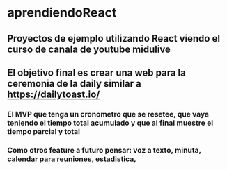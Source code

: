 # aprendiendoReact
## Proyectos de ejemplo utilizando React viendo el curso de canala de youtube midulive
## El objetivo final es crear una web para la ceremonia de la daily similar a https://dailytoast.io/
### El MVP que tenga un cronometro que se resetee, que vaya teniendo el tiempo total acumulado y que al final muestre el tiempo parcial y total
### Como otros feature a futuro pensar: voz a texto, minuta, calendar para reuniones, estadistica, 
